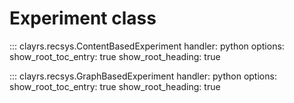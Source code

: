 # Experiment class

::: clayrs.recsys.ContentBasedExperiment
    handler: python
    options:
        show_root_toc_entry: true
        show_root_heading: true

::: clayrs.recsys.GraphBasedExperiment
    handler: python
    options:
        show_root_toc_entry: true
        show_root_heading: true
